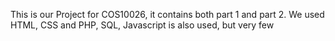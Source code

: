 This is our Project for COS10026, it contains both part 1 and part 2. We used HTML, CSS and PHP, SQL, Javascript is also used, but very few
